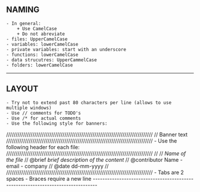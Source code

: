 NAMING
--------------------------------------------------------------------------------
	- In general:
		+ Use CamelCase
		+ Do not abreviate
	- files: UpperCamelCase
	- variables: lowerCamelCase
	- private variables: start with an underscore
	- functions: lowerCamelCase
	- data strucutres: UpperCammelCase
	- folders: lowerCamelCase
--------------------------------------------------------------------------------

LAYOUT
--------------------------------------------------------------------------------
	- Try not to extend past 80 characters per line (allows to use multiple windows)
	- Use // comments for TODO's
	- Use /* for actual comments
	- Use the following style for banners:
//////////////////////////////////////////////////////////////////////////////
// Banner text
//////////////////////////////////////////////////////////////////////////////
	- Use the following header for each file:
//////////////////////////////////////////////////////////////////////////////
//
// *Name of the file*
// @brief        *brief description of the content*
// @contributor  Name - email - company
// @date         dd-mm-yyyy
//
//////////////////////////////////////////////////////////////////////////////
	- Tabs are 2 spaces
	- Braces require a new line
	--------------------------------------------------------------------------------
